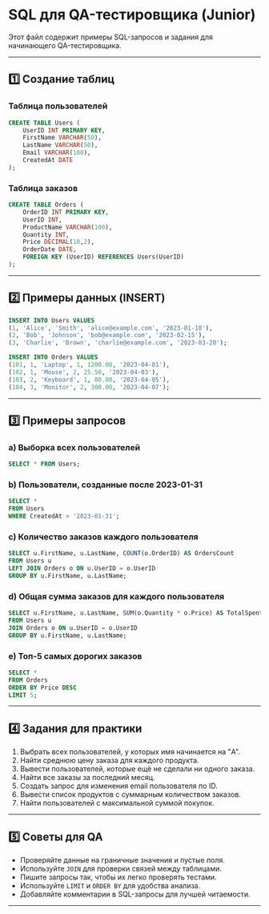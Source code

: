 # SQL для QA-тестировщика (Junior)

Этот файл содержит примеры SQL-запросов и задания для начинающего QA-тестировщика.

---

## 1️⃣ Создание таблиц

### Таблица пользователей
```sql
CREATE TABLE Users (
    UserID INT PRIMARY KEY,
    FirstName VARCHAR(50),
    LastName VARCHAR(50),
    Email VARCHAR(100),
    CreatedAt DATE
);
```

### Таблица заказов
```sql
CREATE TABLE Orders (
    OrderID INT PRIMARY KEY,
    UserID INT,
    ProductName VARCHAR(100),
    Quantity INT,
    Price DECIMAL(10,2),
    OrderDate DATE,
    FOREIGN KEY (UserID) REFERENCES Users(UserID)
);
```

---

## 2️⃣ Примеры данных (INSERT)

```sql
INSERT INTO Users VALUES
(1, 'Alice', 'Smith', 'alice@example.com', '2023-01-10'),
(2, 'Bob', 'Johnson', 'bob@example.com', '2023-02-15'),
(3, 'Charlie', 'Brown', 'charlie@example.com', '2023-03-20');

INSERT INTO Orders VALUES
(101, 1, 'Laptop', 1, 1200.00, '2023-04-01'),
(102, 1, 'Mouse', 2, 25.50, '2023-04-03'),
(103, 2, 'Keyboard', 1, 80.00, '2023-04-05'),
(104, 3, 'Monitor', 2, 300.00, '2023-04-07');
```

---

## 3️⃣ Примеры запросов

### a) Выборка всех пользователей
```sql
SELECT * FROM Users;
```

### b) Пользователи, созданные после 2023-01-31
```sql
SELECT *
FROM Users
WHERE CreatedAt > '2023-01-31';
```

### c) Количество заказов каждого пользователя
```sql
SELECT u.FirstName, u.LastName, COUNT(o.OrderID) AS OrdersCount
FROM Users u
LEFT JOIN Orders o ON u.UserID = o.UserID
GROUP BY u.FirstName, u.LastName;
```

### d) Общая сумма заказов для каждого пользователя
```sql
SELECT u.FirstName, u.LastName, SUM(o.Quantity * o.Price) AS TotalSpent
FROM Users u
JOIN Orders o ON u.UserID = o.UserID
GROUP BY u.FirstName, u.LastName;
```

### e) Топ-5 самых дорогих заказов
```sql
SELECT *
FROM Orders
ORDER BY Price DESC
LIMIT 5;
```

---

## 4️⃣ Задания для практики

1. Выбрать всех пользователей, у которых имя начинается на "A".
2. Найти среднюю цену заказа для каждого продукта.
3. Вывести пользователей, которые ещё не сделали ни одного заказа.
4. Найти все заказы за последний месяц.
5. Создать запрос для изменения email пользователя по ID.
6. Вывести список продуктов с суммарным количеством заказов.
7. Найти пользователей с максимальной суммой покупок.

---

## 5️⃣ Советы для QA

- Проверяйте данные на граничные значения и пустые поля.
- Используйте `JOIN` для проверки связей между таблицами.
- Пишите запросы так, чтобы их легко проверять тестами.
- Используйте `LIMIT` и `ORDER BY` для удобства анализа.
- Добавляйте комментарии в SQL-запросы для лучшей читаемости.

---



